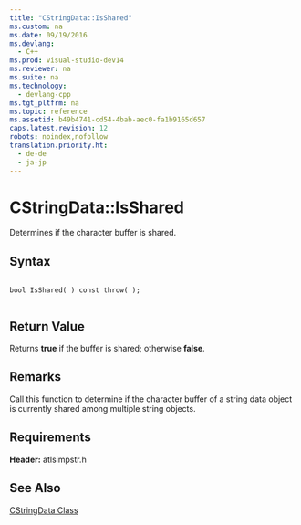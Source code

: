 ```yaml
---
title: "CStringData::IsShared"
ms.custom: na
ms.date: 09/19/2016
ms.devlang: 
  - C++
ms.prod: visual-studio-dev14
ms.reviewer: na
ms.suite: na
ms.technology: 
  - devlang-cpp
ms.tgt_pltfrm: na
ms.topic: reference
ms.assetid: b49b4741-cd54-4bab-aec0-fa1b9165d657
caps.latest.revision: 12
robots: noindex,nofollow
translation.priority.ht: 
  - de-de
  - ja-jp
---
```

# CStringData::IsShared
Determines if the character buffer is shared.  
  
## Syntax  
  
```  
  
bool IsShared( ) const throw( );  
  
```  
  
## Return Value  
 Returns **true** if the buffer is shared; otherwise **false**.  
  
## Remarks  
 Call this function to determine if the character buffer of a string data object is currently shared among multiple string objects.  
  
## Requirements  
 **Header:** atlsimpstr.h  
  
## See Also  
 [CStringData Class](../vs140/CStringData-Class.md)